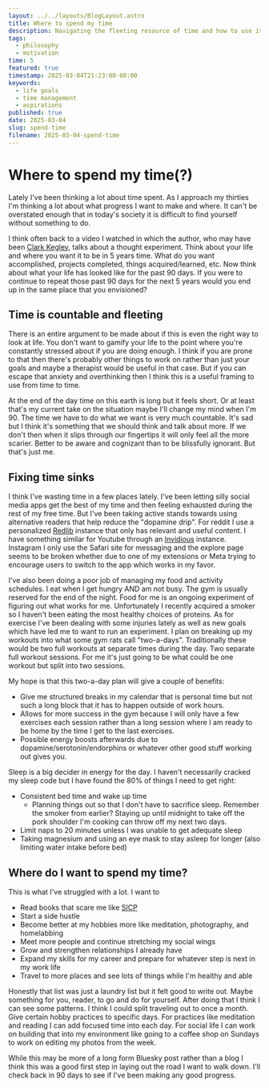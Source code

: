 ```yaml
---
layout: ../../layouts/BlogLayout.astro
title: Where to spend my time
description: Navigating the fleeting resource of time and how to use it correctly
tags:
  - philosophy
  - motivation
time: 5
featured: true
timestamp: 2025-03-04T21:23:00-08:00
keywords:
  - life goals
  - time management
  - aspirations
published: true
date: 2025-03-04
slug: spend-time
filename: 2025-03-04-spend-time
---
```


# Where to spend my time(?)

Lately I've been thinking a lot about time spent. As I approach my thirties I'm thinking a lot about what progress I want to make and where. It can't be overstated enough that in today's society it is difficult to find yourself without something to do.

I think often back to a video I watched in which the author, who may have been [Clark Kegley](https://www.youtube.com/@clarkkegley), talks about a thought experiment. Think about your life and where you want it to be in 5 years time. What do you want accomplished, projects completed, things acquired/learned, etc. Now think about what your life has looked like for the past 90 days. If you were to continue to repeat those past 90 days for the next 5 years would you end up in the same place that you envisioned?

## Time is countable and fleeting

There is an entire argument to be made about if this is even the right way to look at life. You don't want to gamify your life to the point where you're constantly stressed about if you are doing enough. I think if you are prone to that then there's probably other things to work on rather than just your goals and maybe a therapist would be useful in that case. But if you can escape that anxiety and overthinking then I think this is a useful framing to use from time to time.

At the end of the day time on this earth is long but it feels short. Or at least that's my current take on the situation maybe I'll change my mind when I'm 90. The time we have to do what we want is very much countable. It's sad but I think it's something that we should think and talk about more. If we don't then when it slips through our fingertips it will only feel all the more scarier. Better to be aware and cognizant than to be blissfully ignorant. But that's just me.

## Fixing time sinks

I think I've wasting time in a few places lately. I've been letting silly social media apps get the best of my time and then feeling exhausted during the rest of my free time. But I've been taking active stands towards using alternative readers that help reduce the "dopamine drip". For reddit I use a personalized [Redlib](https://github.com/redlib-org/redlib) instance that only has relevant and useful content. I have something similar for Youtube through an [Invidious](https://docs.invidious.io/) instance. Instagram I only use the Safari site for messaging and the explore page seems to be broken whether due to one of my extensions or Meta trying to encourage users to switch to the app which works in my favor.

I've also been doing a poor job of managing my food and activity schedules. I eat when I get hungry AND am not busy. The gym is usually reserved for the end of the night. Food for me is an ongoing experiment of figuring out what works for me. Unfortunately I recently acquired a smoker so I haven't been eating the most healthy choices of proteins. As for exercise I've been dealing with some injuries lately as well as new goals which have led me to want to run an experiment. I plan on breaking up my workouts into what some gym rats call "two-a-days". Traditionally these would be two full workouts at separate times during the day. Two separate full workout sessions. For me it's just going to be what could be one workout but split into two sessions.

My hope is that this two-a-day plan will give a couple of benefits:

- Give me structured breaks in my calendar that is personal time but not such a long block that it has to happen outside of work hours.
- Allows for more success in the gym because I will only have a few exercises each session rather than a long session where I am ready to be home by the time I get to the last exercises.
- Possible energy boosts afterwards due to dopamine/serotonin/endorphins or whatever other good stuff working out gives you.

Sleep is a big decider in energy for the day. I haven't necessarily cracked my sleep code but I have found the 80% of things I need to get right:

- Consistent bed time and wake up time
  - Planning things out so that I don't have to sacrifice sleep. Remember the smoker from earlier? Staying up until midnight to take off the pork shoulder I'm cooking can throw off my next two days.
- Limit naps to 20 minutes unless I was unable to get adequate sleep
- Taking magnesium and using an eye mask to stay asleep for longer (also limiting water intake before bed)

## Where do I want to spend my time?

This is what I've struggled with a lot. I want to

- Read books that scare me like [SICP](https://mitp-content-server.mit.edu/books/content/sectbyfn/books_pres_0/6515/sicp.zip/index.html)
- Start a side hustle
- Become better at my hobbies more like meditation, photography, and homelabbing
- Meet more people and continue stretching my social wings
- Grow and strengthen relationships I already have
- Expand my skills for my career and prepare for whatever step is next in my work life
- Travel to more places and see lots of things while I'm healthy and able

Honestly that list was just a laundry list but it felt good to write out. Maybe something for you, reader, to go and do for yourself. After doing that I think I can see some patterns. I think I could split traveling out to once a month. Give certain hobby practices to specific days. For practices like meditation and reading I can add focused time into each day. For social life I can work on building that into my environment like going to a coffee shop on Sundays to work on editing my photos from the week.

While this may be more of a long form Bluesky post rather than a blog I think this was a good first step in laying out the road I want to walk down. I'll check back in 90 days to see if I've been making any good progress.

